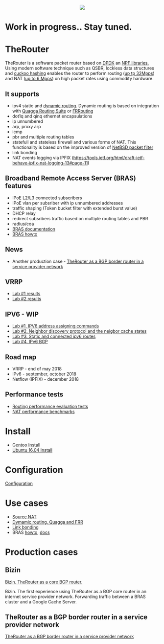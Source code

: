 <p align="center">
  <img src="http://therouter.net/images/r.png" />
</p>

# Work in progress.. Stay tuned.

# TheRouter
TheRouter is a software packet router based on <a href="http://dpdk.org/">DPDK</a> an <a href="https://github.com/alexk99/npf">NPF libraries.</a>
Using modern software technique such as QSBR, lockless data structures and
<a href="https://github.com/efficient/libcuckoo">cuckoo hashing</a> enables 
the router to perform routing (<a href="https://github.com/alexk99/the_router/blob/master/routing_perf_tests.md">up tp 32Mpps</a>)
and NAT (<a href="https://github.com/alexk99/the_router/blob/master/source_nat.md">up to 6 Mpps</a>) 
on high packet rates using commodity hardware.

## It supports

 * ipv4 static and <a href="https://github.com/alexk99/the_router/blob/master/quagga_bgp.md">dynamic routing</a>. Dynamic routing is based on integration with <a href="http://www.nongnu.org/quagga">Quagga Routing Suite</a> or <a href="https://frrouting.org/">FRRouting</a>
 * dot1q and qinq ethernet encapsulations
 * ip unnumbered 
 * arp, proxy arp
 * icmp
 * pbr and multiple routing tables
 * statefull and stateless firewall and various forms of NAT. This functionality is based 
   on the improved version of <a href="https://github.com/rmind/npf">NetBSD packet filter</a>
 * link bonding
 * NAT events logging via IPFIX (https://tools.ietf.org/html/draft-ietf-behave-ipfix-nat-logging-13#page-11)

## Broadband Remote Access Server (BRAS) features 

 * IPoE L2/L3 connected subscribers
 * IPoE vlan per subsriber with ip unnumbered addresses
 * traffic shaping (Token bucket filter with extended burst value)
 * DHCP relay
 * redirect subsribers traffic based on multiple routing tables and PBR
 * radius/coa
 * <a href="https://github.com/alexk99/the_router/blob/master/bras/subsriber_management_eng.md">BRAS documentation</a>
 * <a href="https://github.com/alexk99/the_router/blob/master/bras/bras_howto_eng.md">BRAS howto</a>

## News

 * Another production case - <a href="https://github.com/alexk99/the_router/blob/master/border_bgp_service_provider_1.md">
 TheRouter as a BGP border router in a service provider network</a>

## VRRP

 * <a href="https://github.com/alexk99/the_router/blob/master/vrrp/vrrp_lab_1.md">Lab #1 results</a>
 * <a href="https://github.com/alexk99/the_router/blob/master/vrrp/vrrp_lab_2.2.md">Lab #2 results</a>

## IPV6 - WIP

 * <a href="https://github.com/alexk99/the_router/blob/master/ipv6/ipv6_lab1_address_assgning.md">Lab #1. IPV6 address assigning commands</a>
 * <a href="https://github.com/alexk99/the_router/blob/master/ipv6/ipv6_lab2_1_ND.md">Lab #2. Neighbor discovery protocol and the neigbor cache states</a>
 * <a href="https://github.com/alexk99/the_router/blob/master/ipv6/ipv6_lab6_static_and_connected_routes_simple_forwarding.md">Lab #3. Static and connected ipv6 routes</a>
 * <a href="https://github.com/alexk99/the_router/blob/master/ipv6/ipv6_bgp_lab.md">Lab #4. IPv6 BGP</a>
 

## Road map

 * VRRP - end of may 2018
 * IPv6 - september, october 2018
 * Netflow (IPFIX) - december 2018

## Performance tests

 * <a href="https://github.com/alexk99/the_router/blob/master/routing_perf_tests.md">Routing performance evaluation tests</a>
 * <a href="https://github.com/alexk99/the_router/blob/master/source_nat.md">NAT performance benchmarks</a>

# Install

 * <a href="https://github.com/alexk99/the_router/blob/master/install.md">Gentoo Install</a>
 * <a href="https://github.com/alexk99/the_router/blob/master/ubuntu_install.md">Ubuntu 16.04 Install</a>

# Configuration
<a href="https://github.com/alexk99/the_router/blob/master/conf_options.md">Configuration</a>

# Use cases

 * <a href="https://github.com/alexk99/the_router/blob/master/source_nat.md">Source NAT</a>
 * <a href="https://github.com/alexk99/the_router/blob/master/quagga_bgp.md">Dymamic routing. Quagga and FRR</a>
 * <a href="https://github.com/alexk99/the_router/blob/master/link_bonding.md">Link bonding</a>
 * BRAS <a href="https://github.com/alexk99/the_router/blob/master/bras/bras_howto_eng.md">howto</a>, 
 <a href="https://github.com/alexk99/the_router/blob/master/bras/subsriber_management_eng.md">docs</a>

# Production cases

## Bizin
<a href="https://github.com/alexk99/the_router/blob/master/bizin_eng.md">Bizin. TheRouter as a core BGP router.</a>

Bizin. The first experience using TheRouter as a BGP core router in an internet service provider network.
Forwarding traffic between a BRAS cluster and a Google Cache Server.

## TheRouter as a BGP border router in a service provider network

<a href="https://github.com/alexk99/the_router/blob/master/border_bgp_service_provider_1.md">
 TheRouter as a BGP border router in a service provider network</a>
